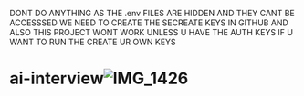 DONT DO ANYTHING AS THE .env FILES ARE HIDDEN AND THEY CANT BE ACCESSSED WE NEED TO CREATE THE SECREATE KEYS IN GITHUB AND
ALSO THIS PROJECT WONT WORK UNLESS U HAVE THE AUTH KEYS IF U WANT TO RUN THE CREATE UR OWN KEYS 
# ai-interview![IMG_1426](https://github.com/user-attachments/assets/7a7ba54b-41b5-46b0-ade4-09b8f2e2a705)
